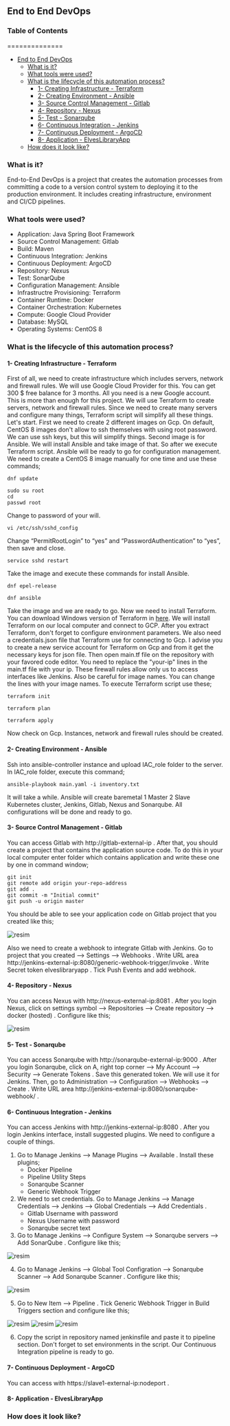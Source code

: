 ## End to End DevOps

### Table of Contents
==============

- [End to End DevOps](#end-to-end-devops)
  * [What is it?](#what-is-it-)
  * [What tools were used?](#what-tools-were-used-)
  * [What is the lifecycle of this automation process?](#what-is-the-lifecycle-of-this-automation-process-)
    + [1- Creating Infrastructure - Terraform](#1--creating-infrastructure---terraform)
    + [2- Creating Environment - Ansible](#2--creating-environment---ansible)
    + [3- Source Control Management - Gitlab](#3--source-control-management---gitlab)
    + [4- Repository - Nexus](#4--repository---nexus)
    + [5- Test - Sonarqube](#5--test---sonarqube)
    + [6- Continuous Integration - Jenkins](#6--continuous-integration---jenkins)
    + [7- Continuous Deployment - ArgoCD](#7--continuous-deployment---argocd)
    + [8- Application - ElvesLibraryApp](#8--application---elveslibraryapp)
  * [How does it look like?](#how-does-it-look-like-)

### What is it?
End-to-End DevOps is a project that creates the automation processes from committing a code to a version control system to deploying it to the production environment. It includes creating infrastructure, environment and CI/CD pipelines.
### What tools were used?
- Application: Java Spring Boot Framework
- Source Control Management: Gitlab
- Build: Maven
- Continuous Integration: Jenkins
- Continuous Deployment: ArgoCD
- Repository: Nexus
- Test: SonarQube
- Configuration Management: Ansible
- Infrastructre Provisioning: Terraform
- Container Runtime: Docker
- Container Orchestration: Kubernetes
- Compute: Google Cloud Provider
- Database: MySQL
- Operating Systems: CentOS 8
### What is the lifecycle of this automation process?

#### 1- Creating Infrastructure - Terraform
First of all, we need to create infrastructure which includes servers, network and firewall rules. We will use Google Cloud Provider for this. You can get 300 $ free balance for 3 months. All you need is a new Google account. This is more than enough for this project. 
We will use Terraform to create servers, network and firewall rules. Since we need to create many servers and configure many things, Terraform script will simplify all these things. Let's start.
First we need to create 2 different images on Gcp. On default, CentOS 8 images don't allow to ssh themselves with using root password. We can use ssh keys, but this will simplify things. Second image is for Ansible. We will install Ansible and take image of that. So after we execute Terraform script. Ansible will be ready to go for configuration management.
We need to create a CentOS 8 image manually for one time and use these commands;
```shell
dnf update
```
```shell
sudo su root
cd
passwd root
```
Change to password of your will.
```shell
vi /etc/ssh/sshd_config
```
Change “PermitRootLogin” to “yes” and “PasswordAuthentication” to “yes”, then save and close.
```shell
service sshd restart
```
Take the image and execute these commands for install Ansible.
```shell
dnf epel-release
```
```shell
dnf ansible
```
Take the image and we are ready to go. 
Now we need to install Terraform. You can download Windows version of Terraform in [here](https://www.terraform.io/downloads.html "here"). We will install Terraform on our local computer and connect to GCP. After you extract Terraform, don't forget to configure environment parameters. We also need a credentials.json file that Terraform use for connecting to Gcp. I advise you to create a new service account for Terraform on Gcp and from it get the necessary keys for json file. Then open main.tf file on the repository with your favored code editor. You need to replace the "your-ip" lines in the main.tf file with your ip. These firewall rules allow only us to access interfaces like Jenkins. Also be careful for image names. You can change the lines with your image names. To execute Terraform script use these;
```shell
terraform init
```
```shell
terraform plan
```
```shell
terraform apply
```
Now check on Gcp. Instances, network and firewall rules should be created. 
#### 2- Creating Environment - Ansible
Ssh into ansible-controller instance and upload IAC_role folder to the server. In IAC_role folder, execute this command;
```shell
ansible-playbook main.yaml -i inventory.txt
```
It will take a while. Ansible will create baremetal 1 Master 2 Slave Kubernetes cluster, Jenkins, Gitlab, Nexus and Sonarqube. All configurations will be done and ready to go. 
#### 3- Source Control Management - Gitlab
You can access Gitlab with http://gitlab-external-ip . After that, you should create a project that contains the application source code. To do this in your local computer enter folder which contains application and write these one by one in command window;
```shell
git init
git remote add origin your-repo-address
git add .
git commit -m "Initial commit"
git push -u origin master
```
You should be able to see your application code on Gitlab project that you created like this;

![resim](https://user-images.githubusercontent.com/60771816/120084540-c75b0780-c0d9-11eb-8442-4cf7b90658de.png)

Also we need to create a webhook to integrate Gitlab with Jenkins. Go to project that you created --> Settings --> Webhooks . Write URL area http://jenkins-external-ip:8080/generic-webhook-trigger/invoke . Write Secret token elveslibraryapp . Tick Push Events and add webhook.
#### 4- Repository - Nexus
You can access Nexus with http://nexus-external-ip:8081 . After you login Nexus, click on settings symbol --> Repositories --> Create repository --> docker (hosted) . Configure like this;

![resim](https://user-images.githubusercontent.com/60771816/120084552-df328b80-c0d9-11eb-95e4-ecf72c56a29e.png)

#### 5- Test - Sonarqube
You can access Sonarqube with http://sonarqube-external-ip:9000 . After you login Sonarqube, click on A, right top corner --> My Account --> Security --> Generate Tokens . Save this generated token. We will use it for Jenkins. Then, go to Administration --> Configuration --> Webhooks --> Create . Write URL area http://jenkins-external-ip:8080/sonarqube-webhook/ . 
#### 6- Continuous Integration - Jenkins
You can access Jenkins with http://jenkins-external-ip:8080 . After you login Jenkins interface, install suggested plugins. We need to configure a couple of things.
1. Go to Manage Jenkins --> Manage Plugins --> Available . Install these plugins;
     - Docker Pipeline
     - Pipeline Utility Steps
     - Sonarqube Scanner
     - Generic Webhook Trigger
2. We need to set credentials. Go to Manage Jenkins --> Manage Credentials --> Jenkins --> Global Credentials --> Add Credentials .
     - Gitlab Username with password
     - Nexus Username with password
     - Sonarqube secret text
3. Go to Manage Jenkins --> Configure System --> Sonarqube servers --> Add SonarQube . Configure like this;

![resim](https://user-images.githubusercontent.com/60771816/120084807-f07c9780-c0db-11eb-8971-d6cfb8b9d899.png)

 
4. Go to Manage Jenkins --> Global Tool Configration --> Sonarqube Scanner --> Add Sonarqube Scanner . Configure like this;

![resim](https://user-images.githubusercontent.com/60771816/120084793-d17e0580-c0db-11eb-8248-dc6232f11169.png)

5. Go to New Item --> Pipeline . Tick Generic Webhook Trigger in Build Triggers section and configure like this;
 
![resim](https://user-images.githubusercontent.com/60771816/120084877-81537300-c0dc-11eb-9080-76a830220f1e.png) ![resim](https://user-images.githubusercontent.com/60771816/120084904-cbd4ef80-c0dc-11eb-9e27-ed8bf97416ed.png) ![resim](https://user-images.githubusercontent.com/60771816/120084899-bcee3d00-c0dc-11eb-93a3-a6026040470c.png)

6. Copy the script in repository named jenkinsfile and paste it to pipeline section. Don't forget to set environments in the script. Our Continuous Integration pipeline is ready to go.
#### 7- Continuous Deployment - ArgoCD
You can access with https://slave1-external-ip:nodeport . 
#### 8- Application - ElvesLibraryApp

### How does it look like?
